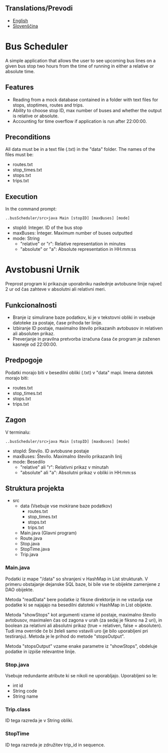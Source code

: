 ## Translations/Prevodi
- [English](#bus-scheduler)
- [Slovenščina](#avstobusni-urnik)

# Bus Scheduler

A simple application that allows the user to see upcoming bus lines on a given bus stop
two hours from the time of running in either a relative or absolute time.

## Features
- Reading from a mock database contained in a folder with text
files for stops, stoptimes, routes and trips.
- Ability to choose stop ID, max number of buses and whether the output is
relative or absolute.
- Accounting for time overflow if application is run after 22:00:00.

## Preconditions
All data must be in a text file (.txt) in the "data" folder. The names of the files must be:
- routes.txt
- stop_times.txt
- stops.txt
- trips.txt

## Execution
In the command prompt:
```
..busScheduler/src>java Main [stopID] [maxBuses] [mode]
```
- stopId: Integer. ID of the bus stop
- maxBuses: Integer. Maximum number of buses outputted
- mode: String
    - "relative" or "r": Relative representation in minutes
    - "absolute" or "a": Absolute representation in HH:mm:ss




# Avstobusni Urnik

Preprost program ki prikazuje uporabniku naslednje avtobusne linije največ 2 ur
od čas zahteve v absolutni ali relativni meri.

## Funkcionalnosti
- Branje iz simulirane baze podatkov, ki je v tekstovni obliki in vsebuje  datoteke
za postaje, čase prihoda ter linije.
- Izbiranje ID postaje, maximalno število prikazanih avtobusov in relativen ali
absoluten prikaz.
- Preverjanje in pravilna pretvorba izračuna časa če program je zaženen kasneje od 22:00:00.

## Predpogoje
Podatki morajo biti v besedilni obliki (.txt) v "data" mapi. Imena datotek morajo biti:
- routes.txt
- stop_times.txt
- stops.txt
- trips.txt

## Zagon
V terminalu:
```
..busScheduler/src>java Main [stopID] [maxBuses] [mode]
```
- stopId: Število. ID avtobusne postaje
- maxBuses: Število. Maximalno število prikazanih linij
- mode: Besedilo
  - "relative" ali "r": Relativni prikaz v minutah
  - "absolute" ali "a": Absolutni prikaz v obliki in HH:mm:ss


## Struktura projekta

- src
  - data (Vsebuje vse mokirane baze podatkov)
    - routes.txt
    - stop_times.txt
    - stops.txt
    - trips.txt
  - Main.java (Glavni program)
  - Route.java
  - Stop.java
  - StopTime.java
  - Trip.java

### Main.java
Podatki iz mape "/data" so shranjeni v HashMap in List strukturah. V primeru obstajanje dejanske SQL baze, bi bile vse te obijekte zamenjene z DAO obijekte.

Metoda "readData" bere podatke iz fiksne direktorije in ne vstavlja vse podatke ki
se najajajo na besedilni datoteki v HashMap in List obijekte.

Metoda "showStops" kot argumenti vzame id postaje, maximalno število avtobusov, maximalen čas od zagona v urah (za sedaj je fiksno na 2 uri), in 
boolean za relativni ali absolutni prikaz (true = relativen, false = absoluten).
Tudi ima override če bi želeli samo vstavili uro (je bilo uporabljeni pri testiranju).
Metoda je le prihod do metode "stopsOutput".

Metoda "stopsOutput" vzame enake parametre iz "showStops", obdeluje podatke in izpiše relevantne linije.  

### Stop.java
Vsebuje redundante atribute ki se nikoli ne uporabljajo.
Uporabljeni so le:
- int id
- String code
- String name

### Trip.class
ID tega razreda je v String obliki.

### StopTime
ID tega razreda je združitev trip_id in sequence.